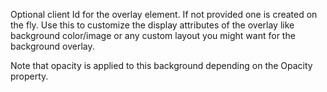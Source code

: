 ﻿Optional client Id for the overlay element. If not provided one is created on the fly.
Use this to customize the display attributes of the overlay like background color/image
or any custom layout you might want for the background overlay. 

Note that opacity is applied to this background depending on the Opacity property.